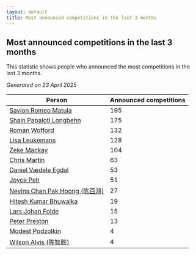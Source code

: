 ```yaml
---
layout: default
title: Most announced competitions in the last 3 months
---
```

## Most announced competitions in the last 3 months
This statistic shows people who announced the most competitions in the last 3 months.

*Generated on 23 April 2025*

| Person | Announced competitions |
| --- | --- |
| [Savion Romeo Matula](https://www.worldcubeassociation.org/persons/2019MATU03) | 195 |
| [Shain Papalotl Longbehn](https://www.worldcubeassociation.org/persons/2020LONG05) | 175 |
| [Roman Wofford](https://www.worldcubeassociation.org/persons/2017WOFF01) | 132 |
| [Lisa Leukemans](https://www.worldcubeassociation.org/persons/2021LEUK01) | 128 |
| [Zeke Mackay](https://www.worldcubeassociation.org/persons/2015MACK06) | 104 |
| [Chris Martin](https://www.worldcubeassociation.org/persons/2013MART03) | 63 |
| [Daniel Vædele Egdal](https://www.worldcubeassociation.org/persons/2013EGDA01) | 53 |
| [Joyce Peh](https://www.worldcubeassociation.org/persons/2017PEHJ01) | 51 |
| [Nevins Chan Pak Hoong (陈百鸿)](https://www.worldcubeassociation.org/persons/2010CHAN20) | 27 |
| [Hitesh Kumar Bhuwalka](https://www.worldcubeassociation.org/persons/2022BHUW01) | 19 |
| [Lars Johan Folde](https://www.worldcubeassociation.org/persons/2018FOLD01) | 15 |
| [Peter Preston](https://www.worldcubeassociation.org/persons/2017PRES02) | 13 |
| [Modest Podzolkin](https://www.worldcubeassociation.org/persons/2017PODZ01) | 4 |
| [Wilson Alvis (陈智胜)](https://www.worldcubeassociation.org/persons/2011ALVI01) | 4 |
